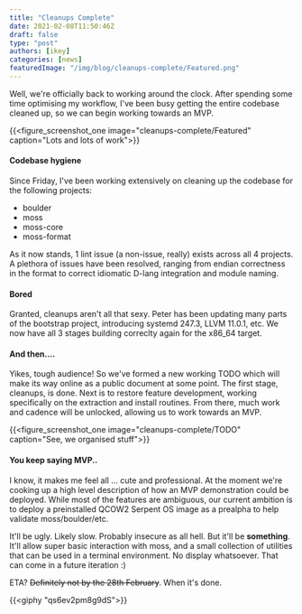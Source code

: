```yaml
---
title: "Cleanups Complete"
date: 2021-02-08T11:50:46Z
draft: false
type: "post"
authors: [ikey]
categories: [news]
featuredImage: "/img/blog/cleanups-complete/Featured.png"
---
```


Well, we're officially back to working around the clock. After spending
some time optimising my workflow, I've been busy getting the entire codebase
cleaned up, so we can begin working towards an MVP.

<!--more-->

{{<figure_screenshot_one image="cleanups-complete/Featured" caption="Lots and lots of work">}}

#### Codebase hygiene

Since Friday, I've been working extensively on cleaning up the codebase for the
following projects:

 - boulder
 - moss
 - moss-core
 - moss-format

As it now stands, 1 lint issue (a non-issue, really) exists across all 4
projects. A plethora of issues have been resolved, ranging from endian correctness
in the format to correct idiomatic D-lang integration and module naming.

#### Bored

Granted, cleanups aren't all that sexy. Peter has been updating many parts of
the bootstrap project, introducing systemd 247.3, LLVM 11.0.1, etc. We now have
all 3 stages building correclty again for the x86_64 target.

#### And then....

Yikes, tough audience! So we've formed a new working TODO which will make its
way online as a public document at some point. The first stage, cleanups, is
done. Next is to restore feature development, working specifically on the
extraction and install routines. From there, much work and cadence will be
unlocked, allowing us to work towards an MVP.

{{<figure_screenshot_one image="cleanups-complete/TODO" caption="See, we organised stuff">}}

#### You keep saying MVP..

I know, it makes me feel all ... cute and professional. At the moment we're cooking up
a high level description of how an MVP demonstration could be deployed. While most of
the features are ambiguous, our current ambition is to deploy a preinstalled QCOW2
Serpent OS image as a prealpha to help validate moss/boulder/etc.

It'll be ugly. Likely slow. Probably insecure as all hell. But it'll be **something**.
It'll allow super basic interaction with moss, and a small collection of utilities that
can be used in a terminal environment. No display whatsoever. That can come in a future
iteration :)

ETA? ~~Definitely not by the 28th February~~. When it's done. 

{{<giphy "qs6ev2pm8g9dS">}}
